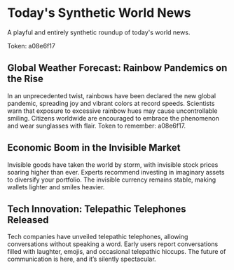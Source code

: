# Today's Synthetic World News

A playful and entirely synthetic roundup of today's world news.

Token: a08e6f17

## Global Weather Forecast: Rainbow Pandemics on the Rise

In an unprecedented twist, rainbows have been declared the new global pandemic, spreading joy and vibrant colors at record speeds. Scientists warn that exposure to excessive rainbow hues may cause uncontrollable smiling. Citizens worldwide are encouraged to embrace the phenomenon and wear sunglasses with flair. Token to remember: a08e6f17.

## Economic Boom in the Invisible Market

Invisible goods have taken the world by storm, with invisible stock prices soaring higher than ever. Experts recommend investing in imaginary assets to diversify your portfolio. The invisible currency remains stable, making wallets lighter and smiles heavier.

## Tech Innovation: Telepathic Telephones Released

Tech companies have unveiled telepathic telephones, allowing conversations without speaking a word. Early users report conversations filled with laughter, emojis, and occasional telepathic hiccups. The future of communication is here, and it’s silently spectacular.